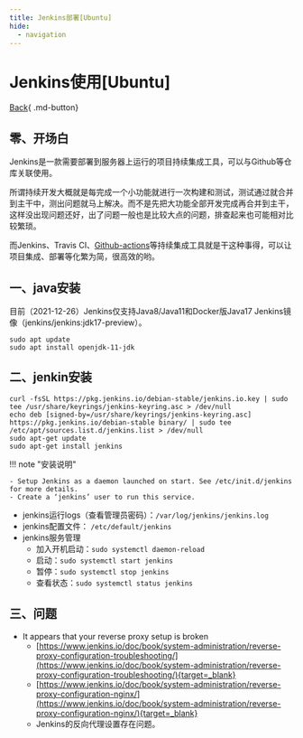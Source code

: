 ```yaml
---
title: Jenkins部署[Ubuntu]
hide:
  - navigation
---
```


# Jenkins使用[Ubuntu]

[Back](/blog/#12月份){ .md-button}

## 零、开场白
Jenkins是一款需要部署到服务器上运行的项目持续集成工具，可以与Github等仓库关联使用。

所谓持续开发大概就是每完成一个小功能就进行一次构建和测试，测试通过就合并到主干中，测出问题就马上解决。而不是先把大功能全部开发完成再合并到主干，这样没出现问题还好，出了问题一般也是比较大点的问题，排查起来也可能相对比较繁琐。

而Jenkins、Travis CI、[Github-actions](github_action.md)等持续集成工具就是干这种事得，可以让项目集成、部署等化繁为简，很高效的哟。

## 一、java安装

目前（2021-12-26）Jenkins仅支持Java8/Java11和Docker版Java17 Jenkins镜像（jenkins/jenkins:jdk17-preview）。

``` shell
sudo apt update
sudo apt install openjdk-11-jdk
```

## 二、jenkin安装
``` shell
curl -fsSL https://pkg.jenkins.io/debian-stable/jenkins.io.key | sudo tee /usr/share/keyrings/jenkins-keyring.asc > /dev/null
echo deb [signed-by=/usr/share/keyrings/jenkins-keyring.asc] https://pkg.jenkins.io/debian-stable binary/ | sudo tee /etc/apt/sources.list.d/jenkins.list > /dev/null
sudo apt-get update
sudo apt-get install jenkins
```

!!! note "安装说明"

    - Setup Jenkins as a daemon launched on start. See /etc/init.d/jenkins for more details.
    - Create a ‘jenkins’ user to run this service.

- jenkins运行logs（查看管理员密码）：`/var/log/jenkins/jenkins.log` 
- jenkins配置文件： `/etc/default/jenkins`
- jenkins服务管理
    - 加入开机启动：`sudo systemctl daemon-reload`
    - 启动：`sudo systemctl start jenkins`
    - 暂停：`sudo systemctl stop jenkins`
    - 查看状态：`sudo systemctl status jenkins`

## 三、问题

- It appears that your reverse proxy setup is broken
    -  [https://www.jenkins.io/doc/book/system-administration/reverse-proxy-configuration-troubleshooting/](https://www.jenkins.io/doc/book/system-administration/reverse-proxy-configuration-troubleshooting/){target=_blank}
    - [https://www.jenkins.io/doc/book/system-administration/reverse-proxy-configuration-nginx/](https://www.jenkins.io/doc/book/system-administration/reverse-proxy-configuration-nginx/){target=_blank}
    - Jenkins的反向代理设置存在问题。